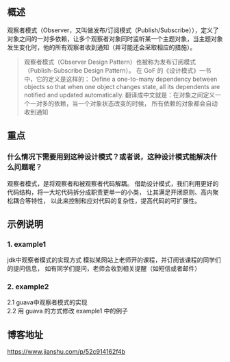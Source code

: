 ## 概述 

观察者模式（Observer，又叫做发布/订阅模式（Publish/Subscribe）），定义了对象之间的一对多依赖，让多个观察者对象同时监听某一个主题对象，当主题对象发生变化时，他的所有观察者收到通知（并可能还会采取相应的措施）。

> 观察者模式（Observer Design Pattern）也被称为发布订阅模式（Publish-Subscribe Design Pattern）。
> 在 GoF 的《设计模式》一书中，它的定义是这样的：
>   Define a one-to-many dependency between objects so that when one 
>   object changes state, all its dependents are notified and updated 
>   automatically.
> 翻译成中文就是：在对象之间定义一个一对多的依赖，当一个对象状态改变的时候，
> 所有依赖的对象都会自动收到通知

## 重点
### 什么情况下需要用到这种设计模式？或者说，这种设计模式能解决什么问题呢？

观察者模式，是将观察者和被观察者代码解耦。
借助设计模式，我们利用更好的代码结构，将一大坨代码拆分成职责更单一的小类，
让其满足开闭原则、高内聚松耦合等特性，
以此来控制和应对代码的复杂性，提高代码的可扩展性。



## 示例说明

### 1. example1
jdk中观察者模式的实现方式
模拟某网站上老师开的课程，并订阅该课程的同学们的提问信息，
如有同学们提问，老师会收到相关提醒（如短信或者邮件）


### 2. example2 
2.1 guava中观察者模式的实现  <br/>
2.2 用 guava 的方式修改 example1 中的例子 <br/>


## 博客地址 
https://www.jianshu.com/p/52c914162f4b



